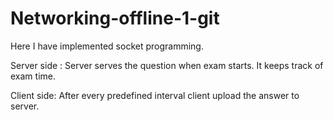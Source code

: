 # Networking-offline-1-git
Here I have implemented socket programming.

Server side :
Server serves the question when exam starts. It keeps track of exam time.

Client side:
After every predefined interval client upload the answer to server.
